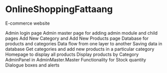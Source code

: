 # OnlineShoppingFattaang
E-commerce website

Admin login page 
Admin master page for adding admin module and child pages
Add New Category and Add New Products page
Database for products and categories
Data flow from one layer to another
Saving data in database
Get categories and add new products in a particular category
Homepage to display all products
Display products by Category
AdminPanel in AdminMaster.Master
Functionality for Stock quantity
Dialogue boxes and alerts
